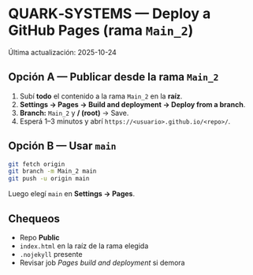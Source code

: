 
# QUARK‑SYSTEMS — Deploy a GitHub Pages (rama `Main_2`)

Última actualización: 2025-10-24

## Opción A — Publicar desde la rama `Main_2`
1. Subí **todo** el contenido a la rama `Main_2` en la **raíz**.
2. **Settings → Pages → Build and deployment → Deploy from a branch**.
3. **Branch:** `Main_2` y **/ (root)** → Save.
4. Esperá 1–3 minutos y abrí `https://<usuario>.github.io/<repo>/`.

## Opción B — Usar `main`
```bash
git fetch origin
git branch -m Main_2 main
git push -u origin main
```
Luego elegí `main` en **Settings → Pages**.

## Chequeos
- Repo **Public**
- `index.html` en la raíz de la rama elegida
- `.nojekyll` presente
- Revisar job *Pages build and deployment* si demora
